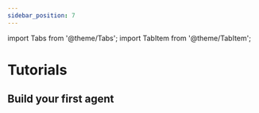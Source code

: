 ```yaml
---
sidebar_position: 7
---
```


import Tabs from '@theme/Tabs';
import TabItem from '@theme/TabItem';

# Tutorials

## Build your first agent